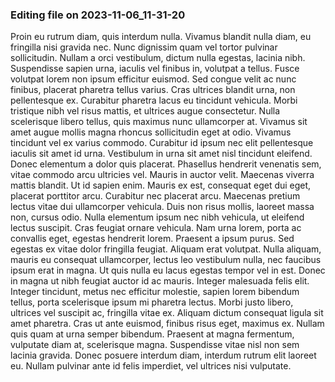 

### Editing file on 2023-11-06_11-31-20

Proin eu rutrum diam, quis interdum nulla. Vivamus blandit nulla diam, eu fringilla nisi gravida nec. Nunc dignissim quam vel tortor pulvinar sollicitudin. Nullam a orci vestibulum, dictum nulla egestas, lacinia nibh. Suspendisse sapien urna, iaculis vel finibus in, volutpat a tellus. Fusce volutpat lorem non ipsum efficitur euismod. Sed congue velit ac nunc finibus, placerat pharetra tellus varius. Cras ultrices blandit urna, non pellentesque ex. Curabitur pharetra lacus eu tincidunt vehicula. Morbi tristique nibh vel risus mattis, et ultrices augue consectetur. Nulla scelerisque libero tellus, quis maximus nunc ullamcorper at. Vivamus sit amet augue mollis magna rhoncus sollicitudin eget at odio. Vivamus tincidunt vel ex varius commodo. Curabitur id ipsum nec elit pellentesque iaculis sit amet id urna. Vestibulum in urna sit amet nisl tincidunt eleifend. Donec elementum a dolor quis placerat.
Phasellus hendrerit venenatis sem, vitae commodo arcu ultricies vel. Mauris in auctor velit. Maecenas viverra mattis blandit. Ut id sapien enim. Mauris ex est, consequat eget dui eget, placerat porttitor arcu. Curabitur nec placerat arcu. Maecenas pretium lectus vitae dui ullamcorper vehicula. Duis non risus mollis, laoreet massa non, cursus odio. Nulla elementum ipsum nec nibh vehicula, ut eleifend lectus suscipit. Cras feugiat ornare vehicula. Nam urna lorem, porta ac convallis eget, egestas hendrerit lorem.
Praesent a ipsum purus. Sed egestas ex vitae dolor fringilla feugiat. Aliquam erat volutpat. Nulla aliquam, mauris eu consequat ullamcorper, lectus leo vestibulum nulla, nec faucibus ipsum erat in magna. Ut quis nulla eu lacus egestas tempor vel in est. Donec in magna ut nibh feugiat auctor id ac mauris. Integer malesuada felis elit. Integer tincidunt, metus nec efficitur molestie, sapien lorem bibendum tellus, porta scelerisque ipsum mi pharetra lectus. Morbi justo libero, ultrices vel suscipit ac, fringilla vitae ex. Aliquam dictum consequat ligula sit amet pharetra. Cras ut ante euismod, finibus risus eget, maximus ex. Nullam quis quam at urna semper bibendum. Praesent at magna fermentum, vulputate diam at, scelerisque magna. Suspendisse vitae nisl non sem lacinia gravida. Donec posuere interdum diam, interdum rutrum elit laoreet eu. Nullam pulvinar ante id felis imperdiet, vel ultrices nisi vulputate.


